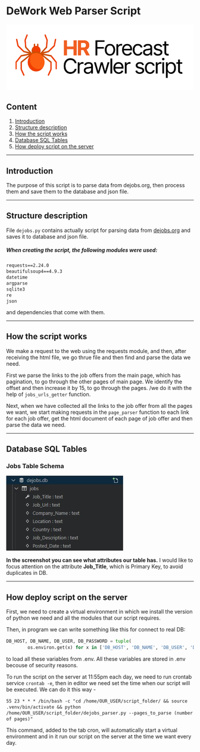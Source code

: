 # DeWork Web Parser Script

![logo.png](logo.png)

## Content
1. [Introduction](#intro)
2. [Structure description](#structdesc)
3. [How the script works](#howworks)
4. [Database SQL Tables](#DB)
5. [How deploy script on the server](#deploy)


---

## <a id='intro'>Introduction</a>
The purpose of this script is to parse data from dejobs.org, then process them and save them to the database and json file.
___
## <a id='structdesc'>Structure description</a>

File ```dejobs.py``` сontains actually script for parsing data from [dejobs.org](https://dejobs.org/jobs/) and saves it to database and json file.



##### When creating the script, the following modules were used:
```
requests==2.24.0
beautifulsoup4==4.9.3
datetime
argparse
sqlite3
re
json
```
and dependencies that come with them.
___

## <a id='howworks'>How the script works</a>
We make a request to the web using the requests module, and then, after receiving the html file, we go thrue file and then find and parse the data we need.

First we parse the links to the job offers from the main page, which has pagination, to go through the other pages of main page. We identify the offset and then increase it by 15, to go through the pages. /we do it with the help of ```jobs_urls_getter``` function.

Next, when we have collected all the links to the job offer from all the pages we want, we start making requests in the ```page_parser``` function to each link for each job offer, get the html document of each page of job offer and then parse the data we need.
___


## <a id='DB'>Database SQL Tables</a>
### Jobs Table Schema
![table_schema.jpg](table_schema.jpg)

**In the screenshot you can see what attributes our table has.**
I would like to focus attention on the attribute **Job_Title**, which is Primary Key, to avoid duplicates in DB.
___

## <a id='deploy'>How deploy script on the server</a>
First, we need to create a virtual environment in which we install the version of python we need and all the modules that our script requires.

Then, in program we can write something like this for connect to real DB:
```python
DB_HOST, DB_NAME, DB_USER, DB_PASSWORD = tuple(
        os.environ.get(x) for x in ['DB_HOST', 'DB_NAME', 'DB_USER', 'DB_PASSWORD'])
```
to load all these variables from .env.
All these variables are stored in .env becouse of security reasons.

To run the script on the server at 11:55pm each day, we need to run crontab service ```crontab -e```, then in editor we need set the time when our script will be executed.
We can do it this way -
```
55 23 * * * /bin/bash -c "cd /home/OUR_USER/script_folder/ && source .venv/bin/activate && python /home/OUR_USER/script_folder/dejobs_parser.py --pages_to_parse (number of pages)"
```
This command, added to the tab cron, will automatically start a virtual environment and in it run our script on the server at the time we want every day.



